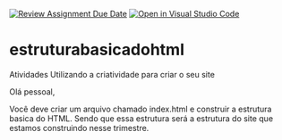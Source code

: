 [![Review Assignment Due Date](https://classroom.github.com/assets/deadline-readme-button-8d59dc4de5201274e310e4c54b9627a8934c3b88527886e3b421487c677d23eb.svg)](https://classroom.github.com/a/MvNoeaff)
[![Open in Visual Studio Code](https://classroom.github.com/assets/open-in-vscode-c66648af7eb3fe8bc4f294546bfd86ef473780cde1dea487d3c4ff354943c9ae.svg)](https://classroom.github.com/online_ide?assignment_repo_id=10705100&assignment_repo_type=AssignmentRepo)
# estruturabasicadohtml
Atividades Utilizando a criatividade para criar o seu site

Olá pessoal,

Você deve criar um arquivo chamado index.html e construir a estrutura basica do HTML. Sendo que essa estrutura será a estrutura do site que estamos construindo nesse trimestre.
